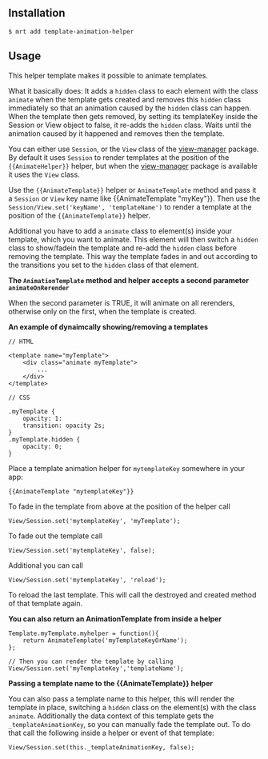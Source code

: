 Installation
-----------

    $ mrt add template-animation-helper

Usage
-----

This helper template makes it possible to animate templates.

What it basically does: It adds a `hidden` class to each element with the class `animate` when the template gets created
and removes this `hidden` class immediately so that an animation caused by the `hidden` class can happen.
When the template then gets removed, by setting its templateKey inside the Session or View object to false, it re-adds the `hidden` class.
Waits until the animation caused by it happened and removes then the template.


You can either use `Session`, or the `View` class of the [view-manager][1] package.
By default it uses `Session` to render templates at the position of the `{{AnimateHelper}}` helper,
but when the [view-manager][1] package is available it uses the `View` class.

[1]: https://atmosphere.meteor.com/package/view-manager

Use the `{{AnimateTemplate}}` helper or `AnimateTemplate` method and pass it a `Session` or `View` key name like {{AnimateTemplate "myKey"}}.
Then use the `Session/View.set('keyName', 'templateName')` to render a template at the position of the `{{AnimateTemplate}}` helper.

Additional you have to add a `animate` class to element(s) inside your template, which you want to animate.
This element will then switch a `hidden` class to show/fadein the template and re-add the `hidden` class before removing the template.
This way the template fades in and out according to the transitions you set to the `hidden` class of that element.

**The `AnimationTemplate` method and helper accepts a second parameter `animateOnRerender`**

When the second parameter is TRUE, it will animate on all rerenders, otherwise only on the first, when the template is created.


**An example of dynaimcally showing/removing a templates**

    // HTML

    <template name="myTemplate">
        <div class="animate myTemplate">
            ...
        </div>
    </template>

    // CSS

    .myTemplate {
        opacity: 1:
        transition: opacity 2s;
    }
    .myTemplate.hidden {
        opacity: 0;
    }

Place a template animation helper for `mytemplateKey` somewhere in your app:

    {{AnimateTemplate "mytemplateKey"}}

To fade in the template from above at the position of the helper call

    View/Session.set('mytemplateKey', 'myTemplate');

To fade out the template call

    View/Session.set('mytemplateKey', false);

Additional you can call

    View/Session.set('mytemplateKey', 'reload');

To reload the last template. This will call the destroyed and created method of that template again.


**You can also return an AnimationTemplate from inside a helper**

    Template.myTemplate.myhelper = function(){
        return AnimateTemplate('myTemplateKeyOrName');
    };

    // Then you can render the template by calling
    View/Session.set('myTemplateKey','templateName');


**Passing a template name to the {{AnimateTemplate}} helper**

You can also pass a template name to this helper, this will render the template in place,
switching a `hidden` class on the element(s) with the class `animate`.
Additionally the data context of this template gets the `_templateAnimationKey`, so you can manually fade the template out.
To do that call the following inside a helper or event of that template:

    View/Session.set(this._templateAnimationKey, false);